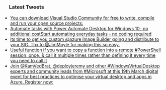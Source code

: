 <h3><a href="https://twitter.com/endi24"><img height=16 src="https://upload.wikimedia.org/wikipedia/sco/9/9f/Twitter_bird_logo_2012.svg"></a> Latest Tweets</h3>

<!-- BLOG-POST-LIST:START -->
- [You can download Visual Studio Community for free to write, compile and run your open source projects:](https://rss.app/articles/cb4e791f6f6d729c074351566bd3a7c508111d6e1a31b6e890b6c809918773d2f150f40f6fdfda6cf0a3627ed917069265d16ee8c3)
- [Automate tasks with Power Automate Desktop for Windows 10- no additional costStart automating everyday tasks - no coding required](https://rss.app/articles/cb4e791f6f6d729c074351566bd3a7c508111d6e1a31b6e890b6c809918773d2f150f40f6fdfdc69f0a5687ddc17079b64dc60e1c2)
- [Its time to get you custom @azure Image Builder going and distribute to your SIG. Thx to @JimMoyle for making this so easy.](https://rss.app/articles/cb4e791f6f6d729c074351566bd3a7c508111d6e073abce0d2f285168a8128d4f61eb1492ac7df6bf5a56b75d61c069b60d660e4c410731582)
- [Useful function if you want to copy a function into a remote #PowerShell session, once, & call it multiple times rather than defining it every time you need to call it](https://rss.app/articles/cb4e791f6f6d729c074351566bd3a7c508111d6e182aabf3cee782198dc974d3e30bb04f76d9dd6ef4a3697ddb1d069266dc6be5c3167f14)
- [Join @KamVedBrat, @deployjeremy and other #WindowsVirtualDesktop experts and community leads from #Microsoft at this 19th March digital event for best practices to optimise your virtual desktop and apps in Azure. Register now:](https://rss.app/articles/cb4e791f6f6d729c074351566bd3a7c508111d6e0b30bfe9cbe18c168c886088f10ba4482c9bc169f0a46d7cdd150c9664d06fe4c51b7f15833c)
<!-- BLOG-POST-LIST:END -->
